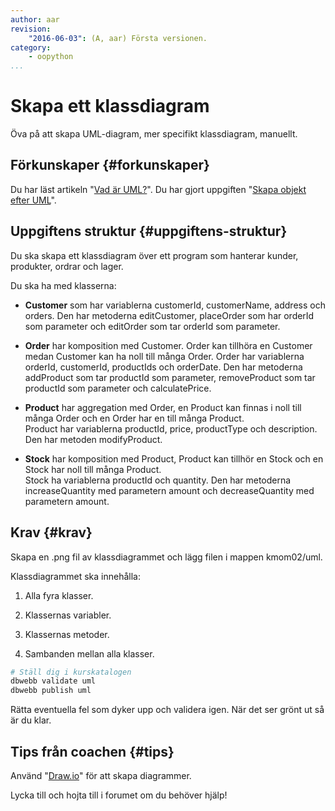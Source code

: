 ```yaml
---
author: aar
revision:
    "2016-06-03": (A, aar) Första versionen.
category:
    - oopython
...
```

Skapa ett klassdiagram
===================================


Öva på att skapa UML-diagram, mer specifikt klassdiagram, manuellt.

<!--more-->


Förkunskaper {#forkunskaper}
-----------------------

Du har läst artikeln "[Vad är UML?](kunskap/vad-ar-uml)".
Du har gjort uppgiften "[Skapa objekt efter UML](uppgift/skapa-objekt-efter-uml)".


Uppgiftens struktur {#uppgiftens-struktur}
-----------------------    

Du ska skapa ett klassdiagram över ett program som hanterar kunder, produkter, ordrar och lager.

Du ska ha med klasserna: 

* **Customer** som har variablerna customerId, customerName, address och orders. Den har metoderna editCustomer, placeOrder som har orderId som parameter och editOrder som tar orderId som parameter.

* **Order** har komposition med Customer. Order kan tillhöra en Customer medan Customer kan ha noll till många Order.
Order har variablerna orderId, customerId, productIds och orderDate. Den har metoderna addProduct som tar productId som parameter, removeProduct som tar productId som parameter och calculatePrice.

* **Product** har aggregation med Order, en Product kan finnas i noll till många Order och en Order har en till många Product.  
Product har variablerna productId, price, productType och description. Den har metoden modifyProduct.

* **Stock** har komposition med Product, Product kan tillhör en Stock och en Stock har noll till många Product.  
Stock ha variablerna productId och quantity. Den har metoderna increaseQuantity med parametern amount och decreaseQuantity med parametern amount.
 

Krav {#krav}
-----------------------

Skapa en .png fil av klassdiagrammet och lägg filen i mappen kmom02/uml.  

Klassdiagrammet ska innehålla:

1. Alla fyra klasser.

2. Klassernas variabler.  

3. Klassernas metoder.

4. Sambanden mellan alla klasser.  

```bash
# Ställ dig i kurskatalogen
dbwebb validate uml
dbwebb publish uml
```

Rätta eventuella fel som dyker upp och validera igen. När det ser grönt ut så är du klar.



Tips från coachen {#tips}
-----------------------

Använd "[Draw.io](https://www.draw.io/)" för att skapa diagrammer.

Lycka till och hojta till i forumet om du behöver hjälp!
